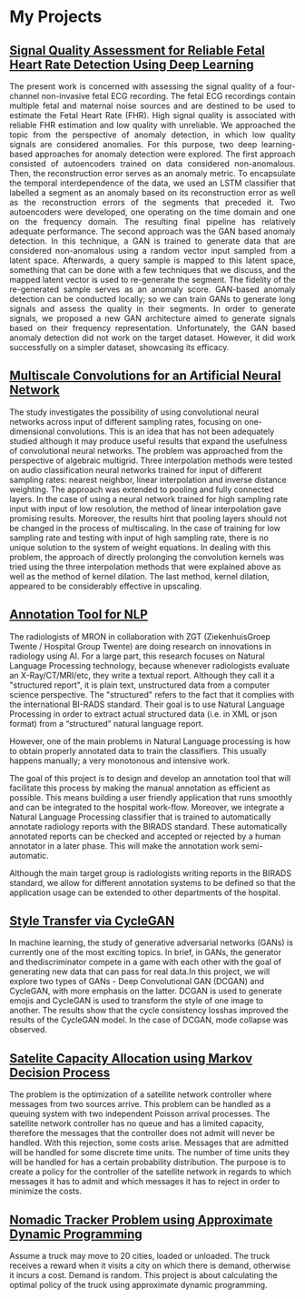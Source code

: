 # My Projects

## [Signal Quality Assessment for Reliable Fetal Heart Rate Detection Using Deep Learning](https://github.com/yannislinardos/fetalHeartrateDetection)

<div style="text-align: justify">

The present work is concerned with assessing the signal quality of a four-channel non-invasive fetal ECG recording. The fetal ECG recordings contain multiple fetal and maternal noise sources and are destined to be used to estimate the Fetal Heart Rate (FHR). High signal quality is associated with reliable FHR estimation and low quality with unreliable. We approached the topic from the perspective of anomaly detection, in which low quality signals are considered anomalies. For this purpose, two deep learning-based approaches for anomaly detection were explored. The first approach consisted of autoencoders trained on data considered non-anomalous. Then, the reconstruction error serves as an anomaly metric. To encapsulate the temporal interdependence of the data, we used an LSTM classifier that labelled a segment as an anomaly based on its reconstruction error as well as the reconstruction errors of the segments that preceded it. Two autoencoders were developed, one operating on the time domain and one on the frequency domain. The resulting final pipeline has relatively adequate performance. The second approach was the GAN based anomaly detection. In this technique, a GAN is trained to generate data that are considered non-anomalous using a random vector input sampled from a latent space. Afterwards, a query sample is mapped to this latent space, something that can be done with a few techniques that we discuss, and the mapped latent vector is used to re-generate the segment. The fidelity of the re-generated sample serves as an anomaly score. GAN-based anomaly detection can be conducted locally; so we can train GANs to generate long signals and assess the quality in their segments. In order to generate signals, we proposed a new GAN architecture aimed to generate signals based on their frequency representation. Unfortunately, the GAN based anomaly detection did not work on the target dataset. However, it did work successfully on a simpler dataset, showcasing its efficacy.

  </div>

##  [Multiscale Convolutions for an Artificial Neural Network](https://github.com/yannislinardos/Multiscale-CNN)

The study investigates the possibility of using convolutional neural networks across input of different sampling rates, focusing on one-dimensional convolutions. This is an idea that has not been adequately studied although it may produce useful results that expand the usefulness of convolutional neural networks. The problem was approached from the perspective of algebraic multigrid. Three interpolation methods were tested on audio classification neural networks trained for input of different sampling rates: nearest neighbor, linear interpolation and inverse distance weighting. The approach was extended to pooling and fully connected layers. In the case of using a neural network trained for high sampling rate input with input of low resolution, the method of linear interpolation gave promising results. Moreover, the results hint that pooling layers should not be changed in the process of multiscaling. In the case of training for low sampling rate and testing with input of high sampling rate, there is no unique solution to the system of weight equations. In dealing with this problem, the approach of directly prolonging the convolution kernels was tried using the three interpolation methods that were explained above as well as the method of kernel dilation. The last method, kernel dilation, appeared to be considerably effective in upscaling.


## [Annotation Tool for NLP](https://github.com/yannislinardos/annotationTool)

The radiologists of MRON in collaboration with ZGT (ZiekenhuisGroep Twente / Hospital Group Twente) are doing research on innovations in radiology using AI. For a large part, this research focuses on Natural Language Processing technology, because whenever radiologists evaluate an X-Ray/CT/MRI/etc, they write a textual report. Although they call it a "structured report", it is plain text, unstructured data from a computer science perspective. The "structured" refers to the fact that it complies with the international BI-RADS standard. Their goal is to use Natural Language Processing in order to extract actual structured data (i.e. in XML or json format) from a “structured” natural language report.

However, one of the main problems in Natural Language processing is how to obtain properly annotated data to train the classifiers. This usually happens manually; a very monotonous and intensive work.

The goal of this project is to design and develop an annotation tool that will facilitate this process by making the manual annotation as efficient as possible. This means building a user friendly application that runs smoothly and can be integrated to the hospital work-flow. Moreover, we integrate a Natural Language Processing classifier that is trained to automatically annotate radiology reports with the BIRADS standard. These automatically annotated reports can be checked and accepted or rejected by a human annotator in a later phase. This will make the annotation work semi-automatic.

Although the main target group is radiologists writing reports in the BIRADS standard, we allow for different annotation systems to be defined so that the application usage can be extended to other departments of the hospital.

## [Style Transfer via CycleGAN](https://github.com/yannislinardos/cycleGAN)

In machine learning, the study of generative adversarial networks (GANs) is currently one of the most exciting topics. In brief, in GANs, the generator and thediscriminator compete in a game with each other with the goal of generating new data that can pass for real data.In this project, we will explore two types of GANs - Deep Convolutional GAN (DCGAN) and CycleGAN, with more emphasis on the latter. DCGAN is used to generate emojis and CycleGAN is used to transform the style of one image to another. The results show that the cycle consistency losshas improved the results of the CycleGAN model. In the case of DCGAN, mode collapse was observed.


## [Satelite Capacity Allocation using Markov Decision Process](https://github.com/yannislinardos/satelite_capacity_mdp)

The problem is the optimization of a satellite network controller where messages from two sources arrive. This problem can be handled as a queuing system with two independent Poisson arrival processes. The satellite network controller has no queue and has a limited capacity, therefore the messages that the controller does not admit will never be handled. With this rejection, some costs arise. Messages that are admitted will be handled for some discrete time units. The number of time units they will be handled for has a certain probability distribution. The purpose is to create a policy for the controller of the satellite network in regards to which messages it has to admit and which messages it has to reject in order to minimize the costs.

## [Nomadic Tracker Problem using Approximate Dynamic Programming](https://github.com/yannislinardos/nomadic_tracker_mdp)

Assume a truck may move to 20 cities, loaded or unloaded. The truck receives a reward when it visits a city on which there is demand, otherwise it incurs a cost. Demand is random. This project is about calculating the optimal policy of the truck using approximate dynamic programming.
